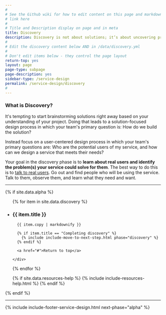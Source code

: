 ```yaml
---
#
# See the Github wiki for how to edit content on this page and markdown styles you can use:
# link here
#
# Title and Description display on page and in meta
title: Discovery
description: Discovery is not about solutions; it’s about uncovering problems. Before you start designing or building a service, you need to find out who the potential users are and what problems your service could solve for them.
#
# Edit the discovery content below AND in /data/discovery.yml
#
# Don't edit items below - they control the page layout
return-top: yes
layout: page
page-type: subpage
page-description: yes
sidebar-type: /service-design
permalink: /service-design/discovery
#
---
```


### What is Discovery?

It's tempting to start brainstorming solutions right away based on your understanding of your project. Doing that leads to a solution-focused design process in which your team's primary question is: How do we build the solution?

Instead focus on a user-centered design process in which your team's primary questions are: Who are the potential users of my service, and how can we design a service that meets their needs?

Your goal in the discovery phase is to **learn about real users and identify the problem(s) your service could solve for them**. The best way to do this is to [talk to real users](related/user-research). Go out and find people who will be using the service. Talk to them, observe them, and learn what they need and want.

<hr>


{% if site.data.alpha %}

<ul class="usa-accordion secondary-accordion">

  {% for item in site.data.discovery %}

  <li>
    <h3 id="{{ item.title | downcase | replace: ' ', '-' }}" class="usa-accordion-button"
      aria-expanded="false"
      aria-controls="{{ item.number }}">
      {{ item.title }}
    </h3>
    <div id="{{ item.number }}" class="usa-accordion-content secondary-accordion-content">

      {{ item.copy | markdownify }}

      {% if item.title == "Completing discovery" %}
        {% include include-move-to-next-step.html phase="discovery" %}
      {% endif %}

      <a href="#">Return to top</a>

    </div>

  </li>

  {% endfor %}

  {% if site.data.resources-help %}
    {% include include-resources-help.html %}
  {% endif %}

</ul>

{% endif %}


<hr>

{% include include-footer-service-design.html next-phase="alpha" %}
